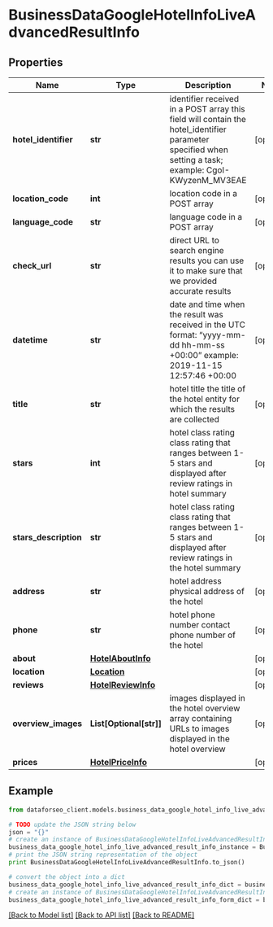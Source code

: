 # BusinessDataGoogleHotelInfoLiveAdvancedResultInfo


## Properties

Name | Type | Description | Notes
------------ | ------------- | ------------- | -------------
**hotel_identifier** | **str** | identifier received in a POST array this field will contain the hotel_identifier parameter specified when setting a task; example: CgoI-KWyzenM_MV3EAE | [optional] 
**location_code** | **int** | location code in a POST array | [optional] 
**language_code** | **str** | language code in a POST array | [optional] 
**check_url** | **str** | direct URL to search engine results you can use it to make sure that we provided accurate results | [optional] 
**datetime** | **str** | date and time when the result was received in the UTC format: “yyyy-mm-dd hh-mm-ss +00:00” example: 2019-11-15 12:57:46 +00:00 | [optional] 
**title** | **str** | hotel title the title of the hotel entity for which the results are collected | [optional] 
**stars** | **int** | hotel class rating class rating that ranges between 1-5 stars and displayed after review ratings in hotel summary | [optional] 
**stars_description** | **str** | hotel class rating class rating that ranges between 1-5 stars and displayed after review ratings in the hotel summary | [optional] 
**address** | **str** | hotel address physical address of the hotel | [optional] 
**phone** | **str** | hotel phone number contact phone number of the hotel | [optional] 
**about** | [**HotelAboutInfo**](HotelAboutInfo.md) |  | [optional] 
**location** | [**Location**](Location.md) |  | [optional] 
**reviews** | [**HotelReviewInfo**](HotelReviewInfo.md) |  | [optional] 
**overview_images** | **List[Optional[str]]** | images displayed in the hotel overview array containing URLs to images displayed in the hotel overview | [optional] 
**prices** | [**HotelPriceInfo**](HotelPriceInfo.md) |  | [optional] 

## Example

```python
from dataforseo_client.models.business_data_google_hotel_info_live_advanced_result_info import BusinessDataGoogleHotelInfoLiveAdvancedResultInfo

# TODO update the JSON string below
json = "{}"
# create an instance of BusinessDataGoogleHotelInfoLiveAdvancedResultInfo from a JSON string
business_data_google_hotel_info_live_advanced_result_info_instance = BusinessDataGoogleHotelInfoLiveAdvancedResultInfo.from_json(json)
# print the JSON string representation of the object
print BusinessDataGoogleHotelInfoLiveAdvancedResultInfo.to_json()

# convert the object into a dict
business_data_google_hotel_info_live_advanced_result_info_dict = business_data_google_hotel_info_live_advanced_result_info_instance.to_dict()
# create an instance of BusinessDataGoogleHotelInfoLiveAdvancedResultInfo from a dict
business_data_google_hotel_info_live_advanced_result_info_form_dict = business_data_google_hotel_info_live_advanced_result_info.from_dict(business_data_google_hotel_info_live_advanced_result_info_dict)
```
[[Back to Model list]](../README.md#documentation-for-models) [[Back to API list]](../README.md#documentation-for-api-endpoints) [[Back to README]](../README.md)


